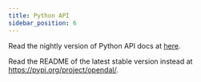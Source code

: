 ```yaml
---
title: Python API
sidebar_position: 6
---
```


Read the nightly version of Python API docs at [here](pathname:///docs/python/).

Read the README of the latest stable version instead at https://pypi.org/project/opendal/.
